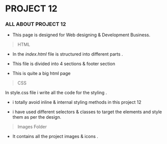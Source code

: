 # PROJECT 12

### ALL ABOUT PROJECT 12

  - This page is designed for Web designing & Development Business.

>HTML

- In the *index.html* file is  structured into different parts .

- This file is divided into 4 sections & footer section

- This is quite a big html page


> CSS

In style.css file i write all the code for the styling . 

- i totally avoid inline & internal styling methods in this project 12 

- i have used different selectors & classes to target the elements and style them as per the design.

> Images Folder

- It contains all the project images & icons .